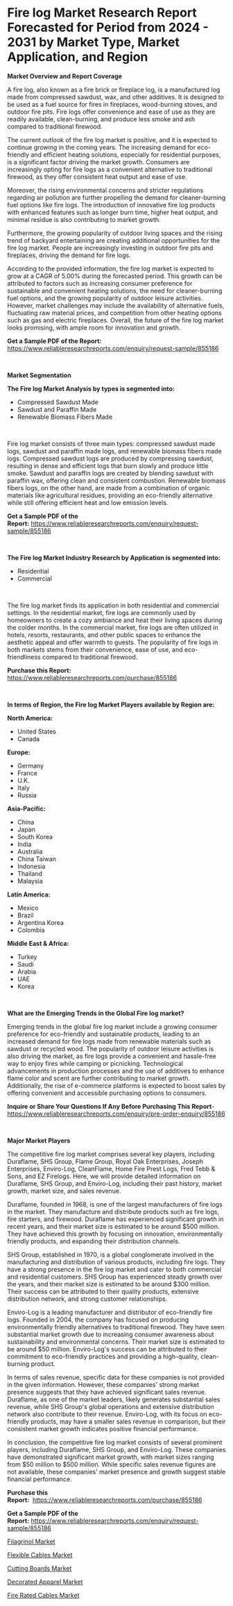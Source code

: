 <p><h1>Fire log Market Research Report Forecasted for Period from 2024 -  2031 by Market Type, Market Application, and Region</h1></p><p><strong>Market Overview and Report Coverage</strong></p>
<p><p>A fire log, also known as a fire brick or fireplace log, is a manufactured log made from compressed sawdust, wax, and other additives. It is designed to be used as a fuel source for fires in fireplaces, wood-burning stoves, and outdoor fire pits. Fire logs offer convenience and ease of use as they are readily available, clean-burning, and produce less smoke and ash compared to traditional firewood.</p><p>The current outlook of the fire log market is positive, and it is expected to continue growing in the coming years. The increasing demand for eco-friendly and efficient heating solutions, especially for residential purposes, is a significant factor driving the market growth. Consumers are increasingly opting for fire logs as a convenient alternative to traditional firewood, as they offer consistent heat output and ease of use.</p><p>Moreover, the rising environmental concerns and stricter regulations regarding air pollution are further propelling the demand for cleaner-burning fuel options like fire logs. The introduction of innovative fire log products with enhanced features such as longer burn time, higher heat output, and minimal residue is also contributing to market growth.</p><p>Furthermore, the growing popularity of outdoor living spaces and the rising trend of backyard entertaining are creating additional opportunities for the fire log market. People are increasingly investing in outdoor fire pits and fireplaces, driving the demand for fire logs.</p><p>According to the provided information, the fire log market is expected to grow at a CAGR of 5.00% during the forecasted period. This growth can be attributed to factors such as increasing consumer preference for sustainable and convenient heating solutions, the need for cleaner-burning fuel options, and the growing popularity of outdoor leisure activities. However, market challenges may include the availability of alternative fuels, fluctuating raw material prices, and competition from other heating options such as gas and electric fireplaces. Overall, the future of the fire log market looks promising, with ample room for innovation and growth.</p></p>
<p><strong>Get a Sample PDF of the Report:</strong> <a href="https://www.reliableresearchreports.com/enquiry/request-sample/855186">https://www.reliableresearchreports.com/enquiry/request-sample/855186</a></p>
<p>&nbsp;</p>
<p><strong>Market Segmentation</strong></p>
<p><strong>The Fire log Market Analysis by types is segmented into:</strong></p>
<p><ul><li>Compressed Sawdust Made</li><li>Sawdust and Paraffin Made</li><li>Renewable Biomass Fibers Made</li></ul></p>
<p>&nbsp;</p>
<p><p>Fire log market consists of three main types: compressed sawdust made logs, sawdust and paraffin made logs, and renewable biomass fibers made logs. Compressed sawdust logs are produced by compressing sawdust, resulting in dense and efficient logs that burn slowly and produce little smoke. Sawdust and paraffin logs are created by blending sawdust with paraffin wax, offering clean and consistent combustion. Renewable biomass fibers logs, on the other hand, are made from a combination of organic materials like agricultural residues, providing an eco-friendly alternative while still offering efficient heat and low emission levels.</p></p>
<p><strong>Get a Sample PDF of the Report:</strong>&nbsp;<a href="https://www.reliableresearchreports.com/enquiry/request-sample/855186">https://www.reliableresearchreports.com/enquiry/request-sample/855186</a></p>
<p>&nbsp;</p>
<p><strong>The Fire log Market Industry Research by Application is segmented into:</strong></p>
<p><ul><li>Residential</li><li>Commercial</li></ul></p>
<p>&nbsp;</p>
<p><p>The fire log market finds its application in both residential and commercial settings. In the residential market, fire logs are commonly used by homeowners to create a cozy ambiance and heat their living spaces during the colder months. In the commercial market, fire logs are often utilized in hotels, resorts, restaurants, and other public spaces to enhance the aesthetic appeal and offer warmth to guests. The popularity of fire logs in both markets stems from their convenience, ease of use, and eco-friendliness compared to traditional firewood.</p></p>
<p><strong>Purchase this Report:</strong>&nbsp; <a href="https://www.reliableresearchreports.com/purchase/855186">https://www.reliableresearchreports.com/purchase/855186</a></p>
<p>&nbsp;</p>
<p><strong>In terms of Region, the Fire log Market Players available by Region are:</strong></p>
<p>
    <p> <strong> North America: </strong>
        <ul>
            <li>United States</li>
            <li>Canada</li>
        </ul>
        </p> 
    <p> <strong> Europe: </strong>
        <ul>
            <li>Germany</li>
            <li>France</li>
            <li>U.K.</li>
            <li>Italy</li>
            <li>Russia</li>
        </ul>
        </p> 
    <p> <strong> Asia-Pacific: </strong>
        <ul>
            <li>China</li>
            <li>Japan</li>
            <li>South Korea</li>
            <li>India</li>
            <li>Australia</li>
            <li>China Taiwan</li>
            <li>Indonesia</li>
            <li>Thailand</li>
            <li>Malaysia</li>
        </ul>
        </p> 
    <p> <strong> Latin America: </strong>
        <ul>
            <li>Mexico</li>
            <li>Brazil</li>
            <li>Argentina Korea</li>
            <li>Colombia</li>
        </ul>
        </p> 
    <p> <strong> Middle East & Africa: </strong>
        <ul>
            <li>Turkey</li>
            <li>Saudi</li>
            <li>Arabia</li>
            <li>UAE</li>
            <li>Korea</li>
        </ul>
    </p>
    </p>
<p>&nbsp;</p>
<p><strong>What are the Emerging Trends in the Global Fire log market?</strong></p>
<p><p>Emerging trends in the global fire log market include a growing consumer preference for eco-friendly and sustainable products, leading to an increased demand for fire logs made from renewable materials such as sawdust or recycled wood. The popularity of outdoor leisure activities is also driving the market, as fire logs provide a convenient and hassle-free way to enjoy fires while camping or picnicking. Technological advancements in production processes and the use of additives to enhance flame color and scent are further contributing to market growth. Additionally, the rise of e-commerce platforms is expected to boost sales by offering convenient and accessible purchasing options to consumers.</p></p>
<p><strong>Inquire or Share Your Questions If Any Before Purchasing This Report</strong>- <a href="https://www.reliableresearchreports.com/enquiry/pre-order-enquiry/855186">https://www.reliableresearchreports.com/enquiry/pre-order-enquiry/855186</a></p>
<p>&nbsp;</p>
<p><strong>Major Market Players</strong></p>
<p><p>The competitive fire log market comprises several key players, including Duraflame, SHS Group, Flame Group, Royal Oak Enterprises, Joseph Enterprises, Enviro-Log, CleanFlame, Home Fire Prest Logs, Fred Tebb & Sons, and EZ Firelogs. Here, we will provide detailed information on Duraflame, SHS Group, and Enviro-Log, including their past history, market growth, market size, and sales revenue.</p><p>Duraflame, founded in 1968, is one of the largest manufacturers of fire logs in the market. They manufacture and distribute products such as fire logs, fire starters, and firewood. Duraflame has experienced significant growth in recent years, and their market size is estimated to be around $500 million. They have achieved this growth by focusing on innovation, environmentally friendly products, and expanding their distribution channels.</p><p>SHS Group, established in 1970, is a global conglomerate involved in the manufacturing and distribution of various products, including fire logs. They have a strong presence in the fire log market and cater to both commercial and residential customers. SHS Group has experienced steady growth over the years, and their market size is estimated to be around $300 million. Their success can be attributed to their quality products, extensive distribution network, and strong customer relationships.</p><p>Enviro-Log is a leading manufacturer and distributor of eco-friendly fire logs. Founded in 2004, the company has focused on producing environmentally friendly alternatives to traditional firewood. They have seen substantial market growth due to increasing consumer awareness about sustainability and environmental concerns. Their market size is estimated to be around $50 million. Enviro-Log's success can be attributed to their commitment to eco-friendly practices and providing a high-quality, clean-burning product.</p><p>In terms of sales revenue, specific data for these companies is not provided in the given information. However, these companies' strong market presence suggests that they have achieved significant sales revenue. Duraflame, as one of the market leaders, likely generates substantial sales revenue, while SHS Group's global operations and extensive distribution network also contribute to their revenue. Enviro-Log, with its focus on eco-friendly products, may have a smaller sales revenue in comparison, but their consistent market growth indicates positive financial performance.</p><p>In conclusion, the competitive fire log market consists of several prominent players, including Duraflame, SHS Group, and Enviro-Log. These companies have demonstrated significant market growth, with market sizes ranging from $50 million to $500 million. While specific sales revenue figures are not available, these companies' market presence and growth suggest stable financial performance.</p></p>
<p><strong>Purchase this Report:</strong>&nbsp;&nbsp;<a href="https://www.reliableresearchreports.com/purchase/855186">https://www.reliableresearchreports.com/purchase/855186</a></p>
<p></p>
<p><strong>Get a Sample PDF of the Report:</strong>&nbsp;<a href="https://www.reliableresearchreports.com/enquiry/request-sample/855186">https://www.reliableresearchreports.com/enquiry/request-sample/855186</a></p>
<p><p><a href="https://www.linkedin.com/pulse/filagrinol-market-size-share-amp-trends-analysis-report-application-q2y1c/">Filagrinol Market</a></p><p><a href="https://www.linkedin.com/pulse/flexible-cables-market-insights-players-forecast-till-2030-okzic/">Flexible Cables Market</a></p><p><a href="https://github.com/ChiragRp1/Market-Research-Report-List-2/blob/main/cutting-boards-market.md">Cutting Boards Market</a></p><p><a href="https://github.com/ChiragRP21/Market-Research-Report-List-2/blob/main/decorated-apparel-market.md">Decorated Apparel Market</a></p><p><a href="https://www.linkedin.com/pulse/fire-rated-cables-market-size-share-global-analysis-report-2dqec/">Fire Rated Cables Market</a></p></p>